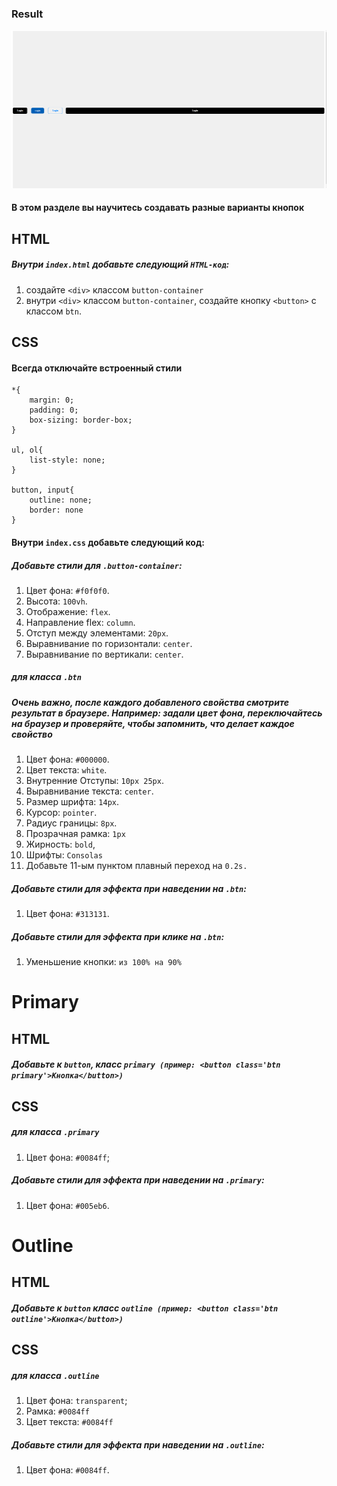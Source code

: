### Result

![alt text](<Screenshot from 2024-07-07 22-15-07.png>)

#### В этом разделе вы научитесь создавать разные варианты кнопок

## HTML

##### Внутри `index.html` добавьте следующий `HTML-код`:

1. создайте `<div>` классом `button-container`
2. внутри `<div>` классом `button-container`, создайте кнопку `<button>` с классом `btn`.

## CSS

#### Всегда отключайте встроенный стили

```
*{
    margin: 0;
    padding: 0;
    box-sizing: border-box;
}

ul, ol{
    list-style: none;
}

button, input{
    outline: none;
    border: none
}
```

#### Внутри `index.css` добавьте следующий код:

##### Добавьте стили для `.button-container`:

1. Цвет фона: `#f0f0f0`.
2. Высота: `100vh`.
3. Отображение: `flex`.
4. Направление flex: `column`.
5. Отступ между элементами: `20px`.
6. Выравнивание по горизонтали: `center`.
7. Выравнивание по вертикали: `center`.

##### для класса `.btn`

##### Очень важно, после каждого добавленого свойства смотрите результат в браузере. Например: задали цвет фона, переключайтесь на браузер и проверяйте, чтобы запомнить, что делает каждое свойство

1. Цвет фона: `#000000`.
2. Цвет текста: `white`.
3. Внутренние Отступы: `10px 25px`.
4. Выравнивание текста: `center`.
5. Размер шрифта: `14px`.
6. Курсор: `pointer`.
7. Радиус границы: `8px`.
8. Прозрачная рамка: `1px`
9. Жирность: `bold`,
10. Шрифты: `Consolas`
11. Добавьте 11-ым пунктом плавный переход на `0.2s.`

##### Добавьте стили для эффекта при наведении на `.btn`:

1. Цвет фона: `#313131`.

##### Добавьте стили для эффекта при клике на `.btn`:

1. Уменьшение кнопки: `из 100% на 90%`

# Primary

## HTML

##### Добавьте к `button`, класс `primary (пример: <button class='btn primary'>Кнопка</button>)`

## CSS

##### для класса `.primary`

1. Цвет фона: `#0084ff`;

##### Добавьте стили для эффекта при наведении на `.primary`:

1. Цвет фона: `#005eb6`.

# Outline

## HTML

##### Добавьте к `button` класс `outline (пример: <button class='btn outline'>Кнопка</button>)`

## CSS

##### для класса `.outline`

1. Цвет фона: `transparent`;
2. Рамка: `#0084ff`
3. Цвет текста: `#0084ff`

##### Добавьте стили для эффекта при наведении на `.outline`:

1. Цвет фона: `#0084ff`.
